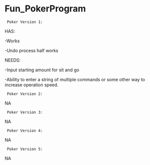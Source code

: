 # Fun_PokerProgram

     Poker Version 1:

HAS:

-Works 

-Undo process half works



NEEDS:

-Input starting amount for sit and go

-Ability to enter a string of multiple commands or some other way to increase operation speed.



     Poker Version 2:  
     
NA

     Poker Version 3:     
     
NA

     Poker Version 4:  
     
NA

     Poker Version 5:     
     
NA
